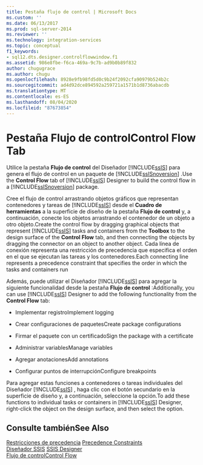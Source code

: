 ```yaml
---
title: Pestaña flujo de control | Microsoft Docs
ms.custom: ''
ms.date: 06/13/2017
ms.prod: sql-server-2014
ms.reviewer: ''
ms.technology: integration-services
ms.topic: conceptual
f1_keywords:
- sql12.dts.designer.controlflowwindow.f1
ms.assetid: 986e8fbe-f6ca-469a-9c7b-ad9b0b89f832
author: chugugrace
ms.author: chugu
ms.openlocfilehash: 8928e9fb98fd5d0c9b24f2092cfa90979b524b2c
ms.sourcegitcommit: ad4d92dce894592a259721a1571b1d8736abacdb
ms.translationtype: MT
ms.contentlocale: es-ES
ms.lasthandoff: 08/04/2020
ms.locfileid: "87673854"
---
```

# <a name="control-flow-tab"></a><span data-ttu-id="25fdd-102">Pestaña Flujo de control</span><span class="sxs-lookup"><span data-stu-id="25fdd-102">Control Flow Tab</span></span>
  <span data-ttu-id="25fdd-103">Utilice la pestaña **Flujo de control** del Diseñador [!INCLUDE[ssIS](../includes/ssis-md.md)] para genera el flujo de control en un paquete de [!INCLUDE[ssISnoversion](../includes/ssisnoversion-md.md)] .</span><span class="sxs-lookup"><span data-stu-id="25fdd-103">Use the **Control Flow** tab of [!INCLUDE[ssIS](../includes/ssis-md.md)] Designer to build the control flow in a [!INCLUDE[ssISnoversion](../includes/ssisnoversion-md.md)] package.</span></span>  
  
 <span data-ttu-id="25fdd-104">Cree el flujo de control arrastrando objetos gráficos que representan contenedores y tareas de [!INCLUDE[ssIS](../includes/ssis-md.md)] desde el **Cuadro de herramientas** a la superficie de diseño de la pestaña **Flujo de control** y, a continuación, conecte los objetos arrastrando el contenedor de un objeto a otro objeto.</span><span class="sxs-lookup"><span data-stu-id="25fdd-104">Create the control flow by dragging graphical objects that represent [!INCLUDE[ssIS](../includes/ssis-md.md)] tasks and containers from the **Toolbox** to the design surface of the **Control Flow** tab, and then connecting the objects by dragging the connector on an object to another object.</span></span> <span data-ttu-id="25fdd-105">Cada línea de conexión representa una restricción de precedencia que especifica el orden en el que se ejecutan las tareas y los contenedores.</span><span class="sxs-lookup"><span data-stu-id="25fdd-105">Each connecting line represents a precedence constraint that specifies the order in which the tasks and containers run</span></span>  
  
 <span data-ttu-id="25fdd-106">Además, puede utilizar el Diseñador [!INCLUDE[ssIS](../includes/ssis-md.md)] para agregar la siguiente funcionalidad desde la pestaña **Flujo de control** :</span><span class="sxs-lookup"><span data-stu-id="25fdd-106">Additionally, you can use [!INCLUDE[ssIS](../includes/ssis-md.md)] Designer to add the following functionality from the **Control Flow** tab:</span></span>  
  
-   <span data-ttu-id="25fdd-107">Implementar registro</span><span class="sxs-lookup"><span data-stu-id="25fdd-107">Implement logging</span></span>  
  
-   <span data-ttu-id="25fdd-108">Crear configuraciones de paquetes</span><span class="sxs-lookup"><span data-stu-id="25fdd-108">Create package configurations</span></span>  
  
-   <span data-ttu-id="25fdd-109">Firmar el paquete con un certificado</span><span class="sxs-lookup"><span data-stu-id="25fdd-109">Sign the package with a certificate</span></span>  
  
-   <span data-ttu-id="25fdd-110">Administrar variables</span><span class="sxs-lookup"><span data-stu-id="25fdd-110">Manage variables</span></span>  
  
-   <span data-ttu-id="25fdd-111">Agregar anotaciones</span><span class="sxs-lookup"><span data-stu-id="25fdd-111">Add annotations</span></span>  
  
-   <span data-ttu-id="25fdd-112">Configurar puntos de interrupción</span><span class="sxs-lookup"><span data-stu-id="25fdd-112">Configure breakpoints</span></span>  
  
 <span data-ttu-id="25fdd-113">Para agregar estas funciones a contenedores o tareas individuales del Diseñador [!INCLUDE[ssIS](../includes/ssis-md.md)] , haga clic con el botón secundario en la superficie de diseño y, a continuación, seleccione la opción.</span><span class="sxs-lookup"><span data-stu-id="25fdd-113">To add these functions to individual tasks or containers in [!INCLUDE[ssIS](../includes/ssis-md.md)] Designer, right-click the object on the design surface, and then select the option.</span></span>  
  
## <a name="see-also"></a><span data-ttu-id="25fdd-114">Consulte también</span><span class="sxs-lookup"><span data-stu-id="25fdd-114">See Also</span></span>  
 <span data-ttu-id="25fdd-115">[Restricciones de precedencia](control-flow/precedence-constraints.md) </span><span class="sxs-lookup"><span data-stu-id="25fdd-115">[Precedence Constraints](control-flow/precedence-constraints.md) </span></span>  
 <span data-ttu-id="25fdd-116">[Diseñador SSIS](ssis-designer.md) </span><span class="sxs-lookup"><span data-stu-id="25fdd-116">[SSIS Designer](ssis-designer.md) </span></span>  
 [<span data-ttu-id="25fdd-117">Flujo de control</span><span class="sxs-lookup"><span data-stu-id="25fdd-117">Control Flow</span></span>](control-flow/control-flow.md)  
  
  
